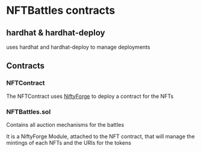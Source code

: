 # NFTBattles contracts

## hardhat & hardhat-deploy

uses hardhat and hardhat-deploy to manage deployments

## Contracts

### NFTContract

The NFTContract uses [NiftyForge](https://github.com/niftyforge/contracts/) to deploy a contract for the NFTs

### NFTBattles.sol

Contains all auction mechanisms for the battles

It is a NiftyForge Module, attached to the NFT contract, that will manage the mintings of each NFTs and the URIs for the tokens